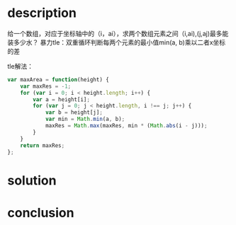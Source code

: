 # description

给一个数组，对应于坐标轴中的（i，ai），求两个数组元素之间（i,ai),(j,aj)最多能装多少水？
暴力tle：双重循环判断每两个元素的最小值min(a, b)乘以二者x坐标的差

tle解法：

```js
var maxArea = function(height) {
    var maxRes = -1;
    for (var i = 0; i < height.length; i++) {
        var a = height[i];
        for (var j = 0; j < height.length, i !== j; j++) {
            var b = height[j];
            var min = Math.min(a, b);
            maxRes = Math.max(maxRes, min * (Math.abs(i - j)));
        }
    }
    return maxRes;
};
```

# solution



# conclusion

